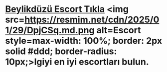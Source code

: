 # <a href=https://askdoluanlar.xyz/yamac>Beylikdüzü Escort Tıkla</a>  <img src=https://resmim.net/cdn/2025/01/29/DpjCSq.md.png alt=Escort style=max-width: 100%; border: 2px solid #ddd; border-radius: 10px;>lgiyi en iyi escortları bulun.
